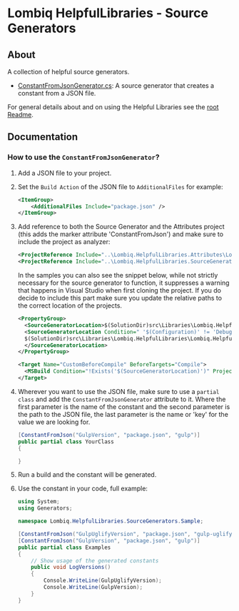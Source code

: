 # Lombiq HelpfulLibraries - Source Generators

## About

A collection of helpful source generators.

- [ConstantFromJsonGenerator.cs](ConstantFromJsonGenerator.cs): A source generator that creates a constant from a JSON file.

For general details about and on using the Helpful Libraries see the [root Readme](../Readme.md).

## Documentation

### How to use the `ConstantFromJsonGenerator`?

1. Add a JSON file to your project.
2. Set the `Build Action` of the JSON file to `AdditionalFiles` for example:

    ```xml
    <ItemGroup>
        <AdditionalFiles Include="package.json" />
    </ItemGroup>
    ```

3. Add reference to both the Source Generator and the Attributes project (this adds the marker attribute 'ConstantFromJson') and make sure to include the project as analyzer:

    ```xml
    <ProjectReference Include="..\Lombiq.HelpfulLibraries.Attributes\Lombiq.HelpfulLibraries.Attributes.csproj" OutputItemType="Analyzer" ReferenceOutputAssembly="true" />
    <ProjectReference Include="..\Lombiq.HelpfulLibraries.SourceGenerators\Lombiq.HelpfulLibraries.SourceGenerators.csproj" OutputItemType="Analyzer" ReferenceOutputAssembly="false" />
    ```

    In the samples you can also see the snippet below, while not strictly necessary for the source generator to function, it suppresses a warning that happens in Visual Studio when first cloning the project.
    If you do decide to include this part make sure you update the relative paths to the correct location of the projects.

    ```xml
    <PropertyGroup>
      <SourceGeneratorLocation>$(SolutionDir)src\Libraries\Lombiq.HelpfulLibraries\Lombiq.HelpfulLibraries.SourceGenerators\bin\Debug\netstandard2.0\Lombiq.HelpfulLibraries.SourceGenerators.dll</SourceGeneratorLocation>
      <SourceGeneratorLocation Condition=" '$(Configuration)' != 'Debug' ">
      $(SolutionDir)src\Libraries\Lombiq.HelpfulLibraries\Lombiq.HelpfulLibraries.SourceGenerators\bin\Release\netstandard2.0\Lombiq.HelpfulLibraries.SourceGenerators.dll
      </SourceGeneratorLocation>
    </PropertyGroup> 

    <Target Name="CustomBeforeCompile" BeforeTargets="Compile">
      <MSBuild Condition="!Exists('$(SourceGeneratorLocation)')" Projects="..\Lombiq.HelpfulLibraries.SourceGenerators\Lombiq.HelpfulLibraries.SourceGenerators.csproj" />
    </Target>
    ```

4. Wherever you want to use the JSON file, make sure to use a `partial class` and add the `ConstantFromJsonGenerator` attribute to it.
Where the first parameter is the name of the constant and the second parameter is the path to the JSON file, the last parameter is the name or 'key' for the value we are looking for.

    ```csharp
    [ConstantFromJson("GulpVersion", "package.json", "gulp")]
    public partial class YourClass
    {
    
    }
    ```

5. Run a build and the constant will be generated.
6. Use the constant in your code, full example:

    ```csharp
    using System;
    using Generators;
    
    namespace Lombiq.HelpfulLibraries.SourceGenerators.Sample;
    
    [ConstantFromJson("GulpUglifyVersion", "package.json", "gulp-uglify")]
    [ConstantFromJson("GulpVersion", "package.json", "gulp")]
    public partial class Examples
    {
        // Show usage of the generated constants
        public void LogVersions()
        {
            Console.WriteLine(GulpUglifyVersion);
            Console.WriteLine(GulpVersion);
        }
    }
    ```
